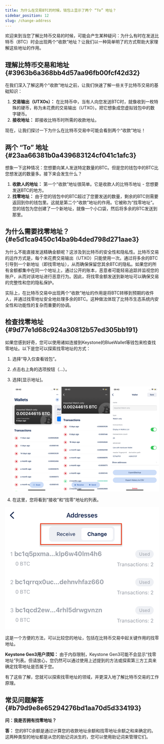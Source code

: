 ```yaml
---
title: 为什么在交易BTC的时候，钱包上显示了两个 “To” 地址？
sidebar_position: 12
slug: /change-address
---
```




欢迎来到当您了解比特币交易的时候，可能会产生某种疑问：为什么有时在发送比特币（BTC）时会出现两个“收款”地址？让我们以一种简单明了的方式帮助大家理解这些地址的作用。


## **理解比特币交易和地址** {#3963b6a368bb4d57aa96fb00fcf42d32}


在我们深入了解这两个“收款”地址之前，让我们快速了解一些关于比特币交易的基础知识：

1. **交易输出（UTXOs）：** 在比特币中，当有人向您发送BTC时，就像收到一枚特殊的硬币，称为未花费的交易输出（UTXO）。把它想象成您虚拟钱包中的数字硬币。
1. **接收地址：** 即接收比特币时所需的收款地址。

现在，让我们探讨一下为什么在比特币交易中可能会看到两个“收款”地址！


## **两个 “To” 地址** {#23aa66381b0a439683124cf041c1afc3}


想象一下这种情况：您想要向某人发送特定数量的BTC。但是您的钱包中的BTC比您想发送的数量多。接下来会发生什么？

1. **收款人的地址：** 第一个“收款”地址很简单。它是收款人的比特币地址 - 您想要发送BTC的地方。
1. **找零地址：** 由于您的钱包中的BTC超过了您要发送的数量，剩余的BTC则需要返回到你的钱包里。这就是第二个“收款”地址的作用。它被称为“找零地址”。您的钱包为您创建了一个新地址，就像一个小口袋，然后将多余的BTC发送到那里。

## **为什么需要找零地址？** {#e5d1ca9450c14ba9b4ded798d271aae3}


为什么不能直接发送精确金额呢？这涉及到比特币的安全性和隐私性。比特币交易的运作方式是，每个未花费交易输出（UTXO）只能使用一次。通过将多余的BTC引导到一个新地址（即找零地址），从而确保保留您其余BTC的隐私。如果您的所有金额都集中在同一个地址上，通过公开的账本，恶意者可能轻易追踪并监视您的账户，从而对该地址进行恶意行为。因此，将找零金额发送到新地址可以确保交易的完整性和您的隐私保护。


实际上，在比特币交易中出现两个“收款”地址的作用是将BTC转移到预期的收件人，并通过找零地址安全地处理多余的BTC。这种做法体现了比特币生态系统内安全性和功能性的复杂而重要的协调。


## **检查找零地址** {#9d77e1d68c924a30812b57ed305bb191}


如果您感到好奇，您可以使用诸如连接到Keystone的BlueWallet等钱包来检查找零地址。以下是您可以探索找零地址的方式：

1. 选择“导入仅查看钱包”。
1. 点击右上角的选项按钮（...）。
1. 选择[显示地址]。

	![](./1328909461.png)

1. 在这里，您将看到“接收”和“找零”地址的列表。

![](./330491182.png)


这是一个方便的方法，可以比较您的地址，包括在比特币交易中起关键作用的找零地址。


**Keystone Gen3用户须知：**
由于内存限制，Keystone Gen3可能不会显示“找零地址”列表。但请放心，您仍然可以通过使用上述提到的方法或探索第三方工具来确定找零地址是否属于您。


有了这些了解，您就可以探索找零地址的领域，并更深入地了解比特币交易的工作原理。


## **常见问题解答** {#b79d9e8e65294276bd1aa70d5d334193}


**问：我是否拥有找零地址？**


**答：** 您的BTC余额是通过计算您的收款地址余额和找零地址余额之和来确定的。这两种类型的地址都是从您的助记词派生的，您可以使用助记词来管理它们。

